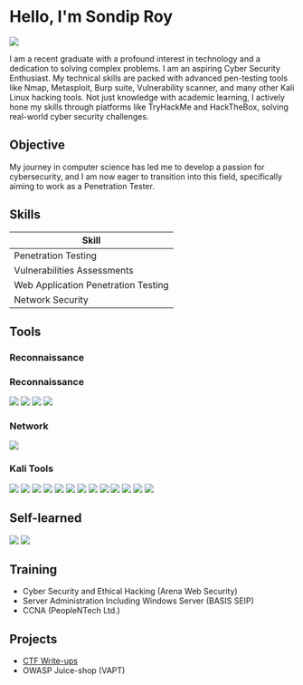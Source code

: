 # Hello, I'm Sondip Roy
<a href="https://www.linkedin.com/in/sondiproy0/"><img src="https://img.shields.io/badge/-LinkedIn-0072b1?&style=for-the-badge&logo=linkedin&logoColor=white" /></a>


I am a recent graduate with a profound interest in technology and a dedication to solving complex problems. I am an aspiring Cyber Security Enthusiast. My technical skills are packed with advanced pen-testing tools like Nmap, Metasploit, Burp suite, Vulnerability scanner, and many other Kali Linux hacking tools. Not just knowledge with academic learning, I actively hone my skills through platforms like TryHackMe and HackTheBox, solving real-world cyber security challenges.

## Objective

My journey in computer science has led me to develop a passion for cybersecurity, and I am now eager to transition into this field, specifically aiming to work as a Penetration Tester.

## Skills

| Skill                                         |
|-----------------------------------------------|
| Penetration Testing                           |
| Vulnerabilities Assessments                   |
| Web Application Penetration Testing           |
| Network Security                              |

## Tools

### Reconnaissance
### Reconnaissance
<div>
    <img src="https://img.shields.io/badge/-Nmap-259DAD?style=for-the-badge&logo=Nmap&logoColor=white" />
    <img src="https://img.shields.io/badge/-Masscan-000000?style=for-the-badge&logo=Masscan&logoColor=white" />
    <img src="https://img.shields.io/badge/-theHarvester-FFA500?style=for-the-badge&logo=theHarvester&logoColor=white" />
    <img src="https://img.shields.io/badge/-Amass-8A2BE2?style=for-the-badge&logo=Amass&logoColor=white" />
</div>

### Network
<div>
    <img src="https://img.shields.io/badge/-Wireshark-1679A7?&style=for-the-badge&logo=Wireshark&logoColor=white" />
</div>

### Kali Tools
<div>
    <img src="https://img.shields.io/badge/-Burp_Suite-FF6347?style=for-the-badge&logo=BurpSuite&logoColor=white" />
    <img src="https://img.shields.io/badge/-nmap-2C2D72?style=for-the-badge&logo=nmap&logoColor=white" />
    <img src="https://img.shields.io/badge/-Nikto-000000?style=for-the-badge&logo=Nikto&logoColor=white" />
    <img src="https://img.shields.io/badge/-Nuclei-4C566A?style=for-the-badge&logo=Nuclei&logoColor=white" />
    <img src="https://img.shields.io/badge/-sqlmap-CC0000?style=for-the-badge&logo=sqlmap&logoColor=white" />
    <img src="https://img.shields.io/badge/-dirsearch-008000?style=for-the-badge&logoColor=white" />
    <img src="https://img.shields.io/badge/-ffuf-00599C?style=for-the-badge&logo=Go&logoColor=white" />
    <img src="https://img.shields.io/badge/-httpx-FF5733?style=for-the-badge&logoColor=white" />
    <img src="https://img.shields.io/badge/-subfinder-FF8C00?style=for-the-badge&logoColor=white" />
    <img src="https://img.shields.io/badge/-Katana-FF69B4?style=for-the-badge&logoColor=white" />
    <img src="https://img.shields.io/badge/-gau-24292F?style=for-the-badge&logo=GitHub&logoColor=white" />
    <img src="https://img.shields.io/badge/-John_the_Ripper-272822?style=for-the-badge&logoColor=white" />
    <img src="https://img.shields.io/badge/-Hashcat-3498DB?style=for-the-badge&logo=Hashcat&logoColor=white" />
</div>


## Self-learned
<div>
    <img src="https://img.shields.io/badge/-Network%2B-00AEEF?style=for-the-badge&logo=CompTIA&logoColor=white" />
    <img src="https://img.shields.io/badge/-Security%2B-003B57?style=for-the-badge&logo=CompTIA&logoColor=white" />
</div>

## Training
- Cyber Security and Ethical Hacking (Arena Web Security)
- Server Administration Including Windows Server (BASIS SEIP)
- CCNA (PeopleNTech Ltd.)
  
## Projects
- <a href="https://github.com/sondiproy0/ctf-writeups/tree/main">CTF Write-ups</a>
- OWASP Juice-shop (VAPT)
